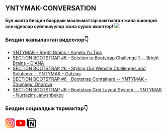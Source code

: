 ## YNTYMAK-CONVERSATION
**Бул жакта биздин баардык маалыматтар камтылган жана ошондой эле идеалар сүйлөшүүлөр жана суроо жооптор!**
[<img width="30px" src="assets/giflogo">]()
<br>

### Биздин жаныланган видеолор👇
<!-- YOUTUBE:START -->
- [YNTYMAK - Bright Brains - Angela Yu Tips](https://www.youtube.com/watch?v=sDxyfnHToII)
- [SECTiON BOOTSTRAP #6 - Solution to Bootstrap Challenge 1 -- Bright Brains - DIANA](https://www.youtube.com/watch?v=Cb79RQZ7k5M)
- [SECTiON BOOTSTRAP #6 - Styling Our Website Challenges and Solutions -- YNTYMAK - Gulzina](https://www.youtube.com/watch?v=p0A-pAWcRUQ)
- [SECTiON BOOTSTRAP #6 - Bootstrap Containers -- YNTYMAK - Zhumagul Onorova](https://www.youtube.com/watch?v=bO3igUbOCxY)
- [SECTiON BOOTSTRAP #6 - Bootstrap Grid Layout System -- YNTYMAK - Nurtazim Janyshbekov](https://www.youtube.com/watch?v=Nd1ej4YsOI8)
<!-- YOUTUBE:END -->

### Биздин социалдык тармактар👇
[<img width="30px" src="assets/instagram.svg">](https://www.instagram.com/yntymak.ja/)
[<img width="30px" src="assets/youtube.svg">](https://www.youtube.com/channel/UCRtFBHRQid5zQlilPWvjGQg)
[<img width="30px" src="assets/notion-logo-1.svg">](https://satin-beast-2c9.notion.site/YNTYMAK-cd568a64f5b6411f886cb9ff00079e9e)